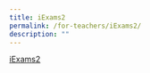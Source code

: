 ```yaml
---
title: iExams2
permalink: /for-teachers/iExams2/
description: ""
---
```

[iExams2](https://iexams.seab.gov.sg/login)